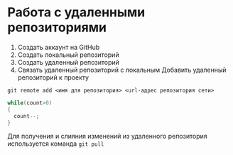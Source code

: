 # **Работа с удаленными репозиториями**
1. Создать аккаунт на GitHub
2. Создать локальный репозиторий
3. Создать удаленный репозиторий
4. Связать удаленный репозиторий с локальным
Добавить удаленный репозиторий к проекту
```
git remote add <имя для репозитория> <url-адрес репозитория сети>
```
```C#
while(count>0)
{
  count--;
}
```
Для получения и слияния изменений из удаленного репозитория используется команда `git pull`
